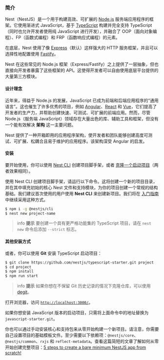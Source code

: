### 简介

Nest（NestJS）是一个用于构建高效、可扩展的 [Node.js](https://nodejs.org/) 服务端应用程序的框架。它使用渐进式 JavaScript，基于 [TypeScript](http://www.typescriptlang.org/) 构建并完全支持 TypeScript（同时也允许开发者使用纯 JavaScript 进行开发），并融合了 OOP（面向对象编程）、FP（函数式编程）和 FRP（函数响应式编程）的元素。

在底层，Nest 使用了像 [Express](https://expressjs.com/)（默认）这样强大的 HTTP 服务框架，并且可以选择性地配置使用 [Fastify](https://github.com/fastify/fastify)。

Nest 在这些常见的 Node.js 框架（Express/Fastify）之上提供了一层抽象，但也直接向开发者暴露了这些框架的 API。这使得开发者可以自由使用底层平台提供的大量第三方模块。

#### 设计理念

近年来，得益于 Node.js 的发展，JavaScript 已成为前端和后端应用程序的“通用语言”。这也催生了许多优秀的项目，例如 [Angular](https://angular.dev/)、[React](https://github.com/facebook/react) 和 [Vue](https://github.com/vuejs/vue)，它们提高了开发者的生产力，并帮助创建快速、可测试、可扩展的前端应用。然而，尽管 Node.js（服务端 JavaScript）领域存在大量出色的库、辅助工具和框架，但没有一个能有效解决 **架构** 这一主要问题。

Nest 提供了一种开箱即用的应用程序架构，使开发者和团队能够创建高度可测试、可扩展、松耦合且易于维护的应用程序。该架构深受 Angular 的启发。

#### 安装

要开始使用，你可以使用 [Nest CLI](/cli/overview) 创建项目脚手架，或者 [克隆一个启动项目](#alternatives)（两者效果相同）。

使用 Nest CLI 创建项目脚手架，请运行以下命令。这将创建一个新的项目目录，并在其中填充初始的核心 Nest 文件和支持模块，为你的项目创建一个常规的结构基础。我们建议首次使用的用户使用 **Nest CLI** 来创建新项目。我们将在 [入门指南](first-steps) 中继续采用这种方式。

```bash
$ npm i -g @nestjs/cli
$ nest new project-name
```

> info **提示** 要创建一个具有更严格功能集的 TypeScript 项目，请在 `nest new` 命令后添加 `--strict` 标志。

#### 其他安装方式

或者，你可以使用 **Git** 安装 TypeScript 启动项目：

```bash
$ git clone https://github.com/nestjs/typescript-starter.git project
$ cd project
$ npm install
$ npm run start
```

> info **提示** 如果你想在不保留 Git 历史记录的情况下克隆仓库，可以使用 [degit](https://github.com/Rich-Harris/degit)。

打开浏览器，访问 [`http://localhost:3000/`](http://localhost:3000/)。

如果你想安装 JavaScript 版本的启动项目，只需将上面命令中的地址替换为 `javascript-starter.git`。

你也可以通过手动安装核心和支持包来从零开始构建一个新项目。请注意，你需要自己设置项目的基础模板文件。至少需要以下依赖项：`@nestjs/core`、`@nestjs/common`、`rxjs` 和 `reflect-metadata`。查看这篇简短的文章了解如何从零开始创建完整项目：[5 steps to create a bare minimum NestJS app from scratch!](https://dev.to/micalevisk/5-steps-to-create-a-bare-minimum-nestjs-app-from-scratch-5c3b)